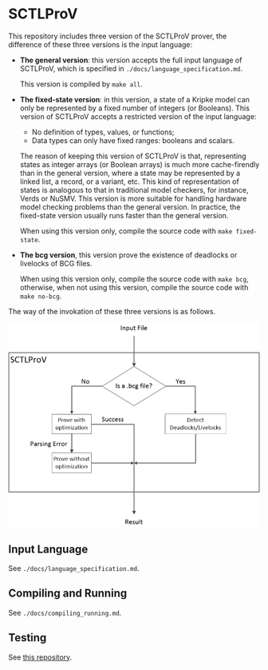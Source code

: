 # SCTLProV

This repository includes three version of the SCTLProV prover, the difference of these three versions is the input language:

* **The general version**: this version accepts the full input language of SCTLProV, which is specified in `./docs/language_specification.md`.

  This version is compiled by `make all`.
* **The fixed-state version**: in this version, a state of a Kripke model can only be represented by a fixed number of integers (or Booleans). This version of SCTLProV accepts a restricted version of the input language:
    - No definition of types, values, or functions;
    - Data types can only have fixed ranges: booleans and scalars.

  The reason of keeping this version of SCTLProV is that, representing states as integer arrays (or Boolean arrays) is much more cache-firendly than in the general version, where a state may be represented by a linked list, a record, or a variant, etc. This kind of representation of states is analogous to that in traditional model checkers, for instance, Verds or NuSMV. This version is more suitable for handling hardware model checking problems than the general version. In practice, the fixed-state version usually runs faster than the general version.

  When using this version only, compile the source code with `make fixed-state`.

* **The bcg version**, this version prove the existence of deadlocks or livelocks of BCG files.

  When using this version only, compile the source code with `make bcg`, otherwise, when not using this version, compile the source code with `make no-bcg`.

The way of the invokation of these three versions is as follows.

![sctlprov](sctlprov.png)

## Input Language
See `./docs/language_specification.md`.

## Compiling and Running
See `./docs/compiling_running.md`.

## Testing
See [this repository](https://github.com/sctlprov/sctlprov_testing).